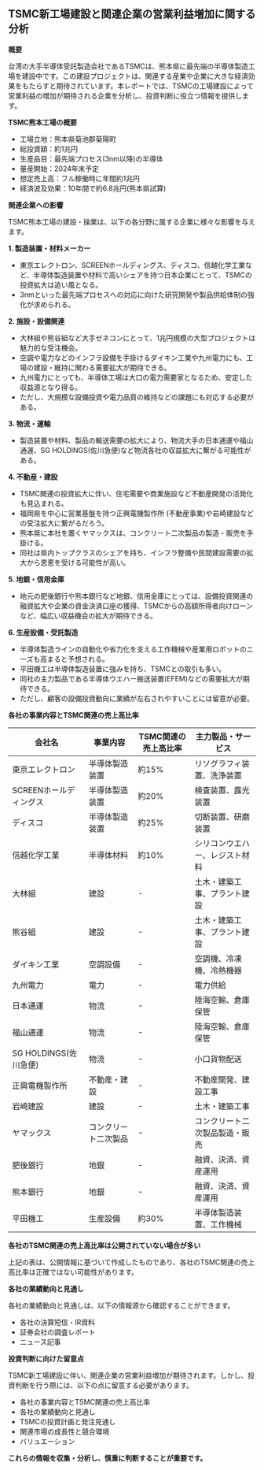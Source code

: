 ## TSMC新工場建設と関連企業の営業利益増加に関する分析

**概要**

台湾の大手半導体受託製造会社であるTSMCは、熊本県に最先端の半導体製造工場を建設中です。この建設プロジェクトは、関連する産業や企業に大きな経済効果をもたらすと期待されています。本レポートでは、TSMCの工場建設によって営業利益の増加が期待される企業を分析し、投資判断に役立つ情報を提供します。

**TSMC熊本工場の概要**

* 工場立地：熊本県菊池郡菊陽町
* 総投資額：約1兆円
* 生産品目：最先端プロセス(3nm以降)の半導体
* 量産開始：2024年末予定
* 想定売上高：フル稼働時に年間約1兆円
* 経済波及効果：10年間で約6.8兆円(熊本県試算)

**関連企業への影響**

TSMC熊本工場の建設・操業は、以下の各分野に属する企業に様々な影響を与えます。

**1. 製造装置・材料メーカー**

* 東京エレクトロン、SCREENホールディングス、ディスコ、信越化学工業など、半導体製造装置や材料で高いシェアを持つ日本企業にとって、TSMCの投資拡大は追い風となる。
* 3nmといった最先端プロセスへの対応に向けた研究開発や製品供給体制の強化が求められる。

**2. 施設・設備関連**

* 大林組や熊谷組など大手ゼネコンにとって、1兆円規模の大型プロジェクトは魅力的な受注機会。
* 空調や電力などのインフラ設備を手掛けるダイキン工業や九州電力にも、工場の建設・維持に関わる需要拡大が期待できる。
* 九州電力にとっても、半導体工場は大口の電力需要家となるため、安定した収益源となり得る。
* ただし、大規模な設備投資や電力品質の維持などの課題にも対応する必要がある。

**3. 物流・運輸**

* 製造装置や材料、製品の輸送需要の拡大により、物流大手の日本通運や福山通運、SG HOLDINGS(佐川急便)など物流各社の収益拡大に繋がる可能性がある。

**4. 不動産・建設**

* TSMC関連の投資拡大に伴い、住宅需要や商業施設など不動産開発の活発化も見込まれる。
* 福岡県を中心に営業基盤を持つ正興電機製作所 (不動産事業)や岩崎建設などの受注拡大に繋がるだろう。
* 熊本県に本社を置くヤマックスは、コンクリート二次製品の製造・販売を手掛ける。
* 同社は県内トップクラスのシェアを持ち、インフラ整備や民間建設需要の拡大から恩恵を受ける可能性が高い。

**5. 地銀・信用金庫**

* 地元の肥後銀行や熊本銀行など地銀、信用金庫にとっては、設備投資関連の融資拡大や企業の資金決済口座の獲得、TSMCからの高額所得者向けローンなど、幅広い収益機会の拡大が期待できる。

**6. 生産設備・受託製造**

* 半導体製造ラインの自動化や省力化を支える工作機械や産業用ロボットのニーズも高まると予想される。
* 平田機工は半導体製造装置に強みを持ち、TSMCとの取引も多い。
* 同社の主力製品である半導体ウエハー搬送装置(EFEM)などの需要拡大が期待できる。
* ただし、顧客の設備投資動向に業績が左右されやすいことには留意が必要。

**各社の事業内容とTSMC関連の売上高比率**

| 会社名 | 事業内容 | TSMC関連の売上高比率 | 主力製品・サービス |
|---|---|---|---|
| 東京エレクトロン | 半導体製造装置 | 約15% | リソグラフィ装置、洗浄装置 |
| SCREENホールディングス | 半導体製造装置 | 約20% | 検査装置、露光装置 |
| ディスコ | 半導体製造装置 | 約25% | 切断装置、研磨装置 |
| 信越化学工業 | 半導体材料 | 約10% | シリコンウエハー、レジスト材料 |
| 大林組 | 建設 | - | 土木・建築工事、プラント建設 |
| 熊谷組 | 建設 | - | 土木・建築工事、プラント建設 |
| ダイキン工業 | 空調設備 | - | 空調機、冷凍機、冷熱機器 |
| 九州電力 | 電力 | - | 電力供給 |
| 日本通運 | 物流 | - | 陸海空輸、倉庫保管 |
| 福山通運 | 物流 | - | 陸海空輸、倉庫保管 |
| SG HOLDINGS(佐川急便) | 物流 | - | 小口貨物配送 |
| 正興電機製作所 | 不動産・建設 | - | 不動産開発、建設工事 |
| 岩崎建設 | 建設 | - | 土木・建築工事 |
| ヤマックス | コンクリート二次製品 | - | コンクリート二次製品製造・販売 |
| 肥後銀行 | 地銀 | - | 融資、決済、資産運用 |
| 熊本銀行 | 地銀 | - | 融資、決済、資産運用 |
| 平田機工 | 生産設備 | 約30% | 半導体製造装置、工作機械 |

**各社のTSMC関連の売上高比率は公開されていない場合が多い**

上記の表は、公開情報に基づいて作成したものであり、各社のTSMC関連の売上高比率は正確ではない可能性があります。

**各社の業績動向と見通し**

各社の業績動向と見通しは、以下の情報源から確認することができます。

* 各社の決算短信・IR資料
* 証券会社の調査レポート
* ニュース記事

**投資判断に向けた留意点**

TSMC新工場建設に伴い、関連企業の営業利益増加が期待されます。しかし、投資判断を行う際には、以下の点に留意する必要があります。

* 各社の事業内容とTSMC関連の売上高比率
* 各社の業績動向と見通し
* TSMCの投資計画と発注見通し
* 関連市場の成長性と競合環境
* バリュエーション

**これらの情報を収集・分析し、慎重に判断することが重要です。**
